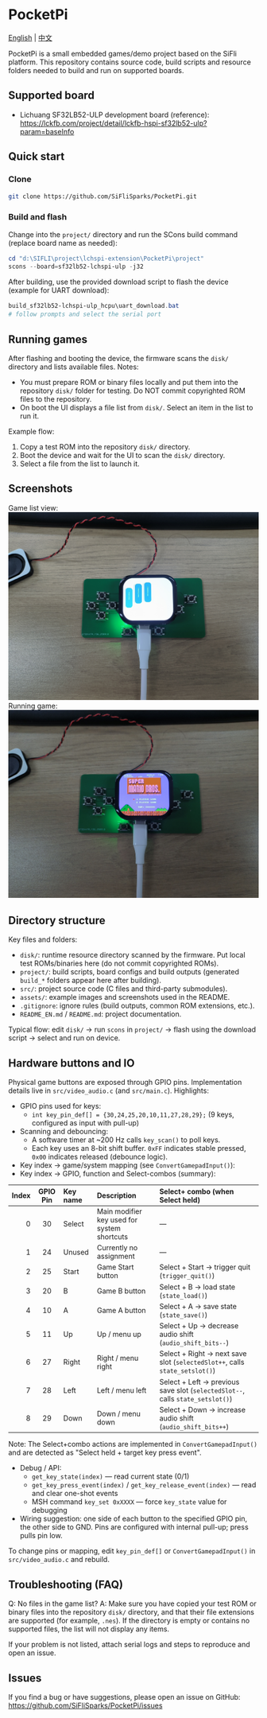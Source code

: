 # PocketPi

[English](README_EN.md) | [中文](README.md)

PocketPi is a small embedded games/demo project based on the SiFli platform. This repository contains source code, build scripts and resource folders needed to build and run on supported boards.

## Supported board

- Lichuang SF32LB52-ULP development board (reference): https://lckfb.com/project/detail/lckfb-hspi-sf32lb52-ulp?param=baseInfo

## Quick start

### Clone

```bash
git clone https://github.com/SiFliSparks/PocketPi.git
```

### Build and flash

Change into the `project/` directory and run the SCons build command (replace board name as needed):

```powershell
cd "d:\SIFLI\project\lchspi-extension\PocketPi\project"
scons --board=sf32lb52-lchspi-ulp -j32
```

After building, use the provided download script to flash the device (example for UART download):

```powershell
build_sf32lb52-lchspi-ulp_hcpu\uart_download.bat
# follow prompts and select the serial port
```

## Running games

After flashing and booting the device, the firmware scans the `disk/` directory and lists available files. Notes:

- You must prepare ROM or binary files locally and put them into the repository `disk/` folder for testing. Do NOT commit copyrighted ROM files to the repository.
- On boot the UI displays a file list from `disk/`. Select an item in the list to run it.

Example flow:

1. Copy a test ROM into the repository `disk/` directory.
2. Boot the device and wait for the UI to scan the `disk/` directory.
3. Select a file from the list to launch it.

## Screenshots

Game list view:
![game list](assets/game_list.jpg)
Running game:
![game running](assets/game_running.jpg)

## Directory structure

Key files and folders:

- `disk/`: runtime resource directory scanned by the firmware. Put local test ROMs/binaries here (do not commit copyrighted ROMs).
- `project/`: build scripts, board configs and build outputs (generated `build_*` folders appear here after building).
- `src/`: project source code (C files and third-party submodules).
- `assets/`: example images and screenshots used in the README.
- `.gitignore`: ignore rules (build outputs, common ROM extensions, etc.).
- `README_EN.md` / `README.md`: project documentation.

Typical flow: edit `disk/` → run `scons` in `project/` → flash using the download script → select and run on device.

## Hardware buttons and IO

Physical game buttons are exposed through GPIO pins. Implementation details live in `src/video_audio.c` (and `src/main.c`). Highlights:

- GPIO pins used for keys:
  - `int key_pin_def[] = {30,24,25,20,10,11,27,28,29};` (9 keys, configured as input with pull-up)
- Scanning and debouncing:
  - A software timer at ~200 Hz calls `key_scan()` to poll keys.
  - Each key uses an 8-bit shift buffer. `0xFF` indicates stable pressed, `0x00` indicates released (debounce logic).
- Key index → game/system mapping (see `ConvertGamepadInput()`):
 - Key index → GPIO, function and Select-combos (summary):

| Index | GPIO Pin | Key name | Description | Select+ combo (when Select held) |
|------:|:--------:|:--------|:-----------|:---------------------------------|
| 0 | 30 | Select | Main modifier key used for system shortcuts | — |
| 1 | 24 | Unused | Currently no assignment | — |
| 2 | 25 | Start | Game Start button | Select + Start → trigger quit (`trigger_quit()`) |
| 3 | 20 | B | Game B button | Select + B → load state (`state_load()`) |
| 4 | 10 | A | Game A button | Select + A → save state (`state_save()`) |
| 5 | 11 | Up | Up / menu up | Select + Up → decrease audio shift (`audio_shift_bits--`) |
| 6 | 27 | Right | Right / menu right | Select + Right → next save slot (`selectedSlot++`, calls `state_setslot()`) |
| 7 | 28 | Left | Left / menu left | Select + Left → previous save slot (`selectedSlot--`, calls `state_setslot()`) |
| 8 | 29 | Down | Down / menu down | Select + Down → increase audio shift (`audio_shift_bits++`) |

Note: The Select+combo actions are implemented in `ConvertGamepadInput()` and are detected as "Select held + target key press event".
- Debug / API:
  - `get_key_state(index)` — read current state (0/1)
  - `get_key_press_event(index)` / `get_key_release_event(index)` — read and clear one-shot events
  - MSH command `key_set 0xXXXX` — force `key_state` value for debugging
- Wiring suggestion: one side of each button to the specified GPIO pin, the other side to GND. Pins are configured with internal pull-up; press pulls pin low.

To change pins or mapping, edit `key_pin_def[]` or `ConvertGamepadInput()` in `src/video_audio.c` and rebuild.

## Troubleshooting (FAQ)

Q: No files in the game list?
A: Make sure you have copied your test ROM or binary files into the repository `disk/` directory, and that their file extensions are supported (for example, `.nes`). If the directory is empty or contains no supported files, the list will not display any items.

If your problem is not listed, attach serial logs and steps to reproduce and open an issue.

## Issues

If you find a bug or have suggestions, please open an issue on GitHub: https://github.com/SiFliSparks/PocketPi/issues
